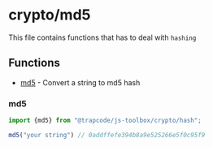 # crypto/md5

This file contains functions that has to deal with `hashing`

## Functions

- [md5](#md5) - Convert a string to md5 hash

### md5
```ts
import {md5} from "@trapcode/js-toolbox/crypto/hash";

md5("your string") // 0addffefe394b8a9e525266e5f0c95f9
```

